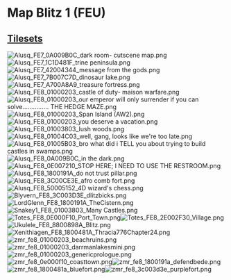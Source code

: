 # Map Blitz 1 (FEU)

## [Tilesets](Tilesets)

![Alusq_FE7_0A009B0C_dark room- cutscene map.png](https://raw.githubusercontent.com/Klokinator/FE-Repo/main/Maps/Map%20Blitz%201%20(FEU)/Alusq_FE7_0A009B0C_dark%20room-%20cutscene%20map.png "Alusq_FE7_0A009B0C_dark room- cutscene map.png")![Alusq_FE7_1C1D481F_trine peninsula.png](https://raw.githubusercontent.com/Klokinator/FE-Repo/main/Maps/Map%20Blitz%201%20(FEU)/Alusq_FE7_1C1D481F_trine%20peninsula.png "Alusq_FE7_1C1D481F_trine peninsula.png")![Alusq_FE7_42004344_message from the gods.png](https://raw.githubusercontent.com/Klokinator/FE-Repo/main/Maps/Map%20Blitz%201%20(FEU)/Alusq_FE7_42004344_message%20from%20the%20gods.png "Alusq_FE7_42004344_message from the gods.png")![Alusq_FE7_7B007C7D_dinosaur lake.png](https://raw.githubusercontent.com/Klokinator/FE-Repo/main/Maps/Map%20Blitz%201%20(FEU)/Alusq_FE7_7B007C7D_dinosaur%20lake.png "Alusq_FE7_7B007C7D_dinosaur lake.png")![Alusq_FE7_A700A8A9_treasure fortress.png](https://raw.githubusercontent.com/Klokinator/FE-Repo/main/Maps/Map%20Blitz%201%20(FEU)/Alusq_FE7_A700A8A9_treasure%20fortress.png "Alusq_FE7_A700A8A9_treasure fortress.png")![Alusq_FE8_01000203_castle of duty- maison warfare.png](https://raw.githubusercontent.com/Klokinator/FE-Repo/main/Maps/Map%20Blitz%201%20(FEU)/Alusq_FE8_01000203_castle%20of%20duty-%20maison%20warfare.png "Alusq_FE8_01000203_castle of duty- maison warfare.png")![Alusq_FE8_01000203_our emperor will only surrender if you can solve............... THE HEDGE MAZE.png](https://raw.githubusercontent.com/Klokinator/FE-Repo/main/Maps/Map%20Blitz%201%20(FEU)/Alusq_FE8_01000203_our%20emperor%20will%20only%20surrender%20if%20you%20can%20solve...............%20THE%20HEDGE%20MAZE.png "Alusq_FE8_01000203_our emperor will only surrender if you can solve............... THE HEDGE MAZE.png")![Alusq_FE8_01000203_Span Island (AW2).png](https://raw.githubusercontent.com/Klokinator/FE-Repo/main/Maps/Map%20Blitz%201%20(FEU)/Alusq_FE8_01000203_Span%20Island%20(AW2).png "Alusq_FE8_01000203_Span Island (AW2).png")![Alusq_FE8_01000203_you deserve a vacation.png](https://raw.githubusercontent.com/Klokinator/FE-Repo/main/Maps/Map%20Blitz%201%20(FEU)/Alusq_FE8_01000203_you%20deserve%20a%20vacation.png "Alusq_FE8_01000203_you deserve a vacation.png")![Alusq_FE8_01003803_lush woods.png](https://raw.githubusercontent.com/Klokinator/FE-Repo/main/Maps/Map%20Blitz%201%20(FEU)/Alusq_FE8_01003803_lush%20woods.png "Alusq_FE8_01003803_lush woods.png")![Alusq_FE8_01004C03_well, gang, looks like we're too late.png](https://raw.githubusercontent.com/Klokinator/FE-Repo/main/Maps/Map%20Blitz%201%20(FEU)/Alusq_FE8_01004C03_well,%20gang,%20looks%20like%20we're%20too%20late.png "Alusq_FE8_01004C03_well, gang, looks like we're too late.png")![Alusq_FE8_01005B03_bro what did i TELL you about trying to build castles in swamps.png](https://raw.githubusercontent.com/Klokinator/FE-Repo/main/Maps/Map%20Blitz%201%20(FEU)/Alusq_FE8_01005B03_bro%20what%20did%20i%20TELL%20you%20about%20trying%20to%20build%20castles%20in%20swamps.png "Alusq_FE8_01005B03_bro what did i TELL you about trying to build castles in swamps.png")![Alusq_FE8_0A009B0C_in the dark.png](https://raw.githubusercontent.com/Klokinator/FE-Repo/main/Maps/Map%20Blitz%201%20(FEU)/Alusq_FE8_0A009B0C_in%20the%20dark.png "Alusq_FE8_0A009B0C_in the dark.png")![Alusq_FE8_0E007210_STOP HERE; I NEED TO USE THE RESTROOM.png](https://raw.githubusercontent.com/Klokinator/FE-Repo/main/Maps/Map%20Blitz%201%20(FEU)/Alusq_FE8_0E007210_STOP%20HERE;%20I%20NEED%20TO%20USE%20THE%20RESTROOM.png "Alusq_FE8_0E007210_STOP HERE; I NEED TO USE THE RESTROOM.png")![Alusq_FE8_1800191A_do not trust pillar.png](https://raw.githubusercontent.com/Klokinator/FE-Repo/main/Maps/Map%20Blitz%201%20(FEU)/Alusq_FE8_1800191A_do%20not%20trust%20pillar.png "Alusq_FE8_1800191A_do not trust pillar.png")![Alusq_FE8_3C00CE3E_afro comb fort.png](https://raw.githubusercontent.com/Klokinator/FE-Repo/main/Maps/Map%20Blitz%201%20(FEU)/Alusq_FE8_3C00CE3E_afro%20comb%20fort.png "Alusq_FE8_3C00CE3E_afro comb fort.png")![Alusq_FE8_50005152_4D wizard's chess.png](https://raw.githubusercontent.com/Klokinator/FE-Repo/main/Maps/Map%20Blitz%201%20(FEU)/Alusq_FE8_50005152_4D%20wizard's%20chess.png "Alusq_FE8_50005152_4D wizard's chess.png")![Blyvern_FE8_3C003D3E_dlitzbicks.png](https://raw.githubusercontent.com/Klokinator/FE-Repo/main/Maps/Map%20Blitz%201%20(FEU)/Blyvern_FE8_3C003D3E_dlitzbicks.png "Blyvern_FE8_3C003D3E_dlitzbicks.png")![LordGlenn_FE8_1800191A_TheCistern.png](https://raw.githubusercontent.com/Klokinator/FE-Repo/main/Maps/Map%20Blitz%201%20(FEU)/LordGlenn_FE8_1800191A_TheCistern.png "LordGlenn_FE8_1800191A_TheCistern.png")![Snakey1_FE8_01003803_Many Castles.png](https://raw.githubusercontent.com/Klokinator/FE-Repo/main/Maps/Map%20Blitz%201%20(FEU)/Snakey1_FE8_01003803_Many%20Castles.png "Snakey1_FE8_01003803_Many Castles.png")![Totes_FE8_0E000F10_Port_Town.png](https://raw.githubusercontent.com/Klokinator/FE-Repo/main/Maps/Map%20Blitz%201%20(FEU)/Totes_FE8_0E000F10_Port_Town.png "Totes_FE8_0E000F10_Port_Town.png")![Totes_FE8_2E002F30_Village.png](https://raw.githubusercontent.com/Klokinator/FE-Repo/main/Maps/Map%20Blitz%201%20(FEU)/Totes_FE8_2E002F30_Village.png "Totes_FE8_2E002F30_Village.png")![Ukulele_FE8_8800898A_Blitz.png](https://raw.githubusercontent.com/Klokinator/FE-Repo/main/Maps/Map%20Blitz%201%20(FEU)/Ukulele_FE8_8800898A_Blitz.png "Ukulele_FE8_8800898A_Blitz.png")![Xenithiagen_FE8_1800481A_Thracia776Chapter24.png](https://raw.githubusercontent.com/Klokinator/FE-Repo/main/Maps/Map%20Blitz%201%20(FEU)/Xenithiagen_FE8_1800481A_Thracia776Chapter24.png "Xenithiagen_FE8_1800481A_Thracia776Chapter24.png")![zmr_fe8_01000203_beachruins.png](https://raw.githubusercontent.com/Klokinator/FE-Repo/main/Maps/Map%20Blitz%201%20(FEU)/zmr_fe8_01000203_beachruins.png "zmr_fe8_01000203_beachruins.png")![zmr_fe8_01000203_darrmanlakesmini.png](https://raw.githubusercontent.com/Klokinator/FE-Repo/main/Maps/Map%20Blitz%201%20(FEU)/zmr_fe8_01000203_darrmanlakesmini.png "zmr_fe8_01000203_darrmanlakesmini.png")![zmr_fe8_01000203_genericprologue.png](https://raw.githubusercontent.com/Klokinator/FE-Repo/main/Maps/Map%20Blitz%201%20(FEU)/zmr_fe8_01000203_genericprologue.png "zmr_fe8_01000203_genericprologue.png")![zmr_fe8_0e000f10_coasttown.png](https://raw.githubusercontent.com/Klokinator/FE-Repo/main/Maps/Map%20Blitz%201%20(FEU)/zmr_fe8_0e000f10_coasttown.png "zmr_fe8_0e000f10_coasttown.png")![zmr_fe8_1800191a_defendbede.png](https://raw.githubusercontent.com/Klokinator/FE-Repo/main/Maps/Map%20Blitz%201%20(FEU)/zmr_fe8_1800191a_defendbede.png "zmr_fe8_1800191a_defendbede.png")![zmr_fe8_1800481a_bluefort.png](https://raw.githubusercontent.com/Klokinator/FE-Repo/main/Maps/Map%20Blitz%201%20(FEU)/zmr_fe8_1800481a_bluefort.png "zmr_fe8_1800481a_bluefort.png")![zmr_fe8_3c003d3e_purplefort.png](https://raw.githubusercontent.com/Klokinator/FE-Repo/main/Maps/Map%20Blitz%201%20(FEU)/zmr_fe8_3c003d3e_purplefort.png "zmr_fe8_3c003d3e_purplefort.png")